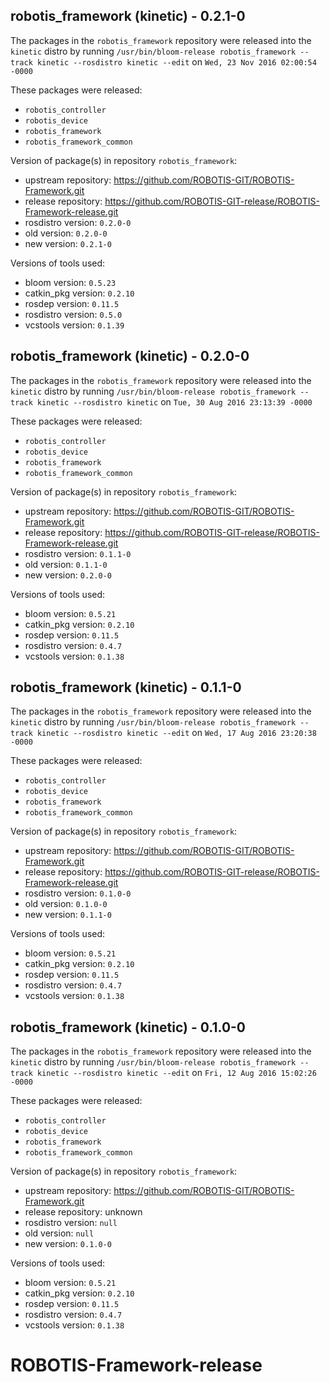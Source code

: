 ## robotis_framework (kinetic) - 0.2.1-0

The packages in the `robotis_framework` repository were released into the `kinetic` distro by running `/usr/bin/bloom-release robotis_framework --track kinetic --rosdistro kinetic --edit` on `Wed, 23 Nov 2016 02:00:54 -0000`

These packages were released:
- `robotis_controller`
- `robotis_device`
- `robotis_framework`
- `robotis_framework_common`

Version of package(s) in repository `robotis_framework`:

- upstream repository: https://github.com/ROBOTIS-GIT/ROBOTIS-Framework.git
- release repository: https://github.com/ROBOTIS-GIT-release/ROBOTIS-Framework-release.git
- rosdistro version: `0.2.0-0`
- old version: `0.2.0-0`
- new version: `0.2.1-0`

Versions of tools used:

- bloom version: `0.5.23`
- catkin_pkg version: `0.2.10`
- rosdep version: `0.11.5`
- rosdistro version: `0.5.0`
- vcstools version: `0.1.39`


## robotis_framework (kinetic) - 0.2.0-0

The packages in the `robotis_framework` repository were released into the `kinetic` distro by running `/usr/bin/bloom-release robotis_framework --track kinetic --rosdistro kinetic` on `Tue, 30 Aug 2016 23:13:39 -0000`

These packages were released:
- `robotis_controller`
- `robotis_device`
- `robotis_framework`
- `robotis_framework_common`

Version of package(s) in repository `robotis_framework`:

- upstream repository: https://github.com/ROBOTIS-GIT/ROBOTIS-Framework.git
- release repository: https://github.com/ROBOTIS-GIT-release/ROBOTIS-Framework-release.git
- rosdistro version: `0.1.1-0`
- old version: `0.1.1-0`
- new version: `0.2.0-0`

Versions of tools used:

- bloom version: `0.5.21`
- catkin_pkg version: `0.2.10`
- rosdep version: `0.11.5`
- rosdistro version: `0.4.7`
- vcstools version: `0.1.38`


## robotis_framework (kinetic) - 0.1.1-0

The packages in the `robotis_framework` repository were released into the `kinetic` distro by running `/usr/bin/bloom-release robotis_framework --track kinetic --rosdistro kinetic --edit` on `Wed, 17 Aug 2016 23:20:38 -0000`

These packages were released:
- `robotis_controller`
- `robotis_device`
- `robotis_framework`
- `robotis_framework_common`

Version of package(s) in repository `robotis_framework`:

- upstream repository: https://github.com/ROBOTIS-GIT/ROBOTIS-Framework.git
- release repository: https://github.com/ROBOTIS-GIT-release/ROBOTIS-Framework-release.git
- rosdistro version: `0.1.0-0`
- old version: `0.1.0-0`
- new version: `0.1.1-0`

Versions of tools used:

- bloom version: `0.5.21`
- catkin_pkg version: `0.2.10`
- rosdep version: `0.11.5`
- rosdistro version: `0.4.7`
- vcstools version: `0.1.38`


## robotis_framework (kinetic) - 0.1.0-0

The packages in the `robotis_framework` repository were released into the `kinetic` distro by running `/usr/bin/bloom-release robotis_framework --track kinetic --rosdistro kinetic --edit` on `Fri, 12 Aug 2016 15:02:26 -0000`

These packages were released:
- `robotis_controller`
- `robotis_device`
- `robotis_framework`
- `robotis_framework_common`

Version of package(s) in repository `robotis_framework`:

- upstream repository: https://github.com/ROBOTIS-GIT/ROBOTIS-Framework.git
- release repository: unknown
- rosdistro version: `null`
- old version: `null`
- new version: `0.1.0-0`

Versions of tools used:

- bloom version: `0.5.21`
- catkin_pkg version: `0.2.10`
- rosdep version: `0.11.5`
- rosdistro version: `0.4.7`
- vcstools version: `0.1.38`


# ROBOTIS-Framework-release